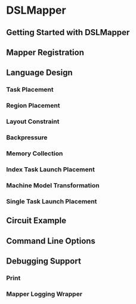 # DSLMapper
## Getting Started with DSLMapper

## Mapper Registration

## Language Design

### Task Placement

### Region Placement

### Layout Constraint

### Backpressure

### Memory Collection

### Index Task Launch Placement

### Machine Model Transformation

### Single Task Launch Placement

## Circuit Example

## Command Line Options

## Debugging Support

### Print

### Mapper Logging Wrapper
